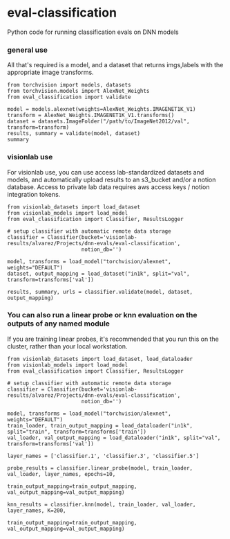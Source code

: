 # eval-classification
Python code for running classification evals on DNN models


### general use

All that's required is a model, and a dataset that returns imgs,labels with the appropriate image transforms.

```
from torchvision import models, datasets
from torchvision.models import AlexNet_Weights
from eval_classification import validate

model = models.alexnet(weights=AlexNet_Weights.IMAGENET1K_V1)
transform = AlexNet_Weights.IMAGENET1K_V1.transforms()
dataset = datasets.ImageFolder("/path/to/ImageNet2012/val", transform=transform)
results, summary = validate(model, dataset)
summary
```

### visionlab use

For visionlab use, you can use access lab-standardized datasets and models, and automatically upload results to an s3_bucket and/or a notion database. Access to private lab data requires aws access keys / notion integration tokens.

```
from visionlab_datasets import load_dataset
from visionlab_models import load_model
from eval_classification import Classifier, ResultsLogger

# setup classifier with automatic remote data storage
classifier = Classifier(bucket='visionlab-results/alvarez/Projects/dnn-evals/eval-classification', 
                        notion_db='')

model, transforms = load_model("torchvision/alexnet", weights="DEFAULT")
dataset, output_mapping = load_dataset("in1k", split="val", transform=transforms['val'])

results, summary, urls = classifier.validate(model, dataset, output_mapping)
```

### You can also run a linear probe or knn evaluation on the outputs of any named module

If you are training linear probes, it's recommended that you run this on the cluster, rather than your local workstation.

```
from visionlab_datasets import load_dataset, load_dataloader
from visionlab_models import load_model
from eval_classification import Classifier, ResultsLogger

# setup classifier with automatic remote data storage
classifier = Classifier(bucket='visionlab-results/alvarez/Projects/dnn-evals/eval-classification', 
                        notion_db='')

model, transforms = load_model("torchvision/alexnet", weights="DEFAULT")
train_loader, train_output_mapping = load_dataloader("in1k", split="train", transform=transforms['train'])
val_loader, val_output_mapping = load_dataloader("in1k", split="val", transform=transforms['val'])

layer_names = ['classifier.1', 'classifier.3', 'classifier.5']

probe_results = classifier.linear_probe(model, train_loader, val_loader, layer_names, epochs=10,
                                        train_output_mapping=train_output_mapping, val_output_mapping=val_output_mapping)

knn_results = classifier.knn(model, train_loader, val_loader, layer_names, K=200,
                             train_output_mapping=train_output_mapping, val_output_mapping=val_output_mapping)

```
